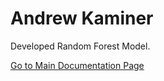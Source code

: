 # Andrew Kaminer

Developed Random Forest Model.

[Go to Main Documentation Page](../Documentation)
